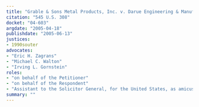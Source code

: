 ```yaml
---
title: "Grable & Sons Metal Products, Inc. v. Darue Engineering & Manufacturing"
citation: "545 U.S. 308"
docket: "04-603"
argdate: "2005-04-18"
publishdate: "2005-06-13"
justices:
- 1990souter
advocates:
- "Eric H. Zagrans"
- "Michael C. Walton"
- "Irving L. Gornstein"
roles:
- "on behalf of the Petitioner"
- "on behalf of the Respondent"
- "Assistant to the Solicitor General, for the United States, as amicus curiae, supporting the Respondent"
summary: ""
---
```


